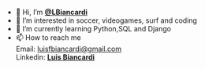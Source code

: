 - 👋 Hi, I’m <a href='https://github.com/LBiancardi/frontend-challenge/commits?author=LBiancardi'><strong> @LBiancardi </strong></a>
- 👀 I’m interested in soccer, videogames, surf and coding
- 🌱 I’m currently learning Python,SQL and Django
- 📫 How to reach me <br>
Email: luisfbiancardi@gmail.com <br>
Linkedin: <a href='https://www.linkedin.com/in/luis-biancardi/'> <strong>  Luis Biancardi </strong> </a>

<!---
LBiancardi/LBiancardi is a ✨ special ✨ repository because its `README.md` (this file) appears on your GitHub profile.
You can click the Preview link to take a look at your changes.
--->
